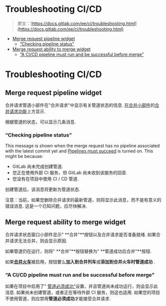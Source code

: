 # Troubleshooting CI/CD

> 原文：[https://docs.gitlab.com/ee/ci/troubleshooting.html](https://docs.gitlab.com/ee/ci/troubleshooting.html)

*   [Merge request pipeline widget](#merge-request-pipeline-widget)
    *   [“Checking pipeline status”](#checking-pipeline-status)
*   [Merge request ability to merge widget](#merge-request-ability-to-merge-widget)
    *   [“A CI/CD pipeline must run and be successful before merge”](#a-cicd-pipeline-must-run-and-be-successful-before-merge)

# Troubleshooting CI/CD[](#troubleshooting-cicd "Permalink")

## Merge request pipeline widget[](#merge-request-pipeline-widget "Permalink")

合并请求管道小部件在"合并请求"中显示有关管道状态的信息. [在合并小部件](#merge-request-ability-to-merge-widget)的[合并请求功能](#merge-request-ability-to-merge-widget)上方显示.

根据管道的状态，可以显示几条消息.

### “Checking pipeline status”[](#checking-pipeline-status "Permalink")

This message is shown when the merge request has no pipeline associated with the latest commit yet and [Pipelines must succeed](../user/project/merge_requests/merge_when_pipeline_succeeds.html#only-allow-merge-requests-to-be-merged-if-the-pipeline-succeeds) is turned on. This might be because:

*   GitLab 尚未完成创建管道.
*   您正在使用外部 CI 服务，但 GitLab 尚未收到该服务的回音.
*   您没有在项目中使用 CI / CD 管道.

创建管道后，该消息将更新为管道状态.

注意：当前，如果您删除合并请求的最新管道，则将显示此消息，而不是有意义的错误消息. 这是一个已知问题，应尽快解决.

## Merge request ability to merge widget[](#merge-request-ability-to-merge-widget "Permalink")

合并请求状态窗口小部件显示" **合并"**按钮以及合并请求是否准备就绪. 如果合并请求无法合并，则会显示原因.

如果管道仍在运行，则将" **合并"**按钮替换为" **管道成功后合并"**按钮.

如果[**合并火车**](merge_request_pipelines/pipelines_for_merged_results/merge_trains/index.html)被启用，按钮要么**加入到合并列车**或**添加到合并火车时管道成功** .

### “A CI/CD pipeline must run and be successful before merge”[](#a-cicd-pipeline-must-run-and-be-successful-before-merge "Permalink")

如果在项目中启用了" [管道必须成功"](../user/project/merge_requests/merge_when_pipeline_succeeds.html#only-allow-merge-requests-to-be-merged-if-the-pipeline-succeeds)设置，并且管道尚未成功运行，则会显示此消息. 如果尚未创建管道，或者正在等待外部 CI 服务，则这也适用. 如果您的项目不使用管道，则应禁用**管道必须成功**才能接受合并请求.